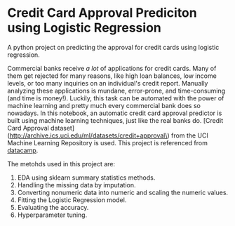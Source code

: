 # Credit Card Approval Prediciton using Logistic Regression
A python project on predicting the approval for credit cards using logistic regression.

Commercial banks receive <em>a lot</em> of applications for credit cards. Many of them get rejected for many reasons, like high loan balances, low income levels, or too many inquiries on an individual's credit report. Manually analyzing these applications is mundane, error-prone, and time-consuming (and time is money!). Luckily, this task can be automated with the power of machine learning and pretty much every commercial bank does so nowadays. In this notebook, an automatic credit card approval predictor is built  using machine learning techniques, just like the real banks do.
[Credit Card Approval dataset](http://archive.ics.uci.edu/ml/datasets/credit+approval\) from the UCI Machine Learning Repository is used. This project is referenced from [datacamp](www.datacamp.com). 

The metohds used in this project are: 
1. EDA using sklearn summary statistics methods.
2. Handling the missing data by imputation. 
3. Converting nonumeric data into numeric and scaling the numeric values. 
4. Fitting the Logistic Regression model. 
5. Evaluating the accuracy. 
6. Hyperparameter tuning. 
